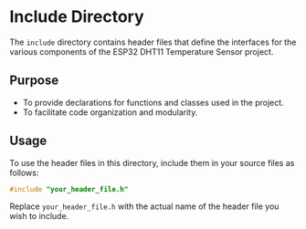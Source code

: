 # Include Directory

The `include` directory contains header files that define the interfaces for the various components of the ESP32 DHT11 Temperature Sensor project. 

## Purpose

- To provide declarations for functions and classes used in the project.
- To facilitate code organization and modularity.

## Usage

To use the header files in this directory, include them in your source files as follows:

```cpp
#include "your_header_file.h"
```

Replace `your_header_file.h` with the actual name of the header file you wish to include.